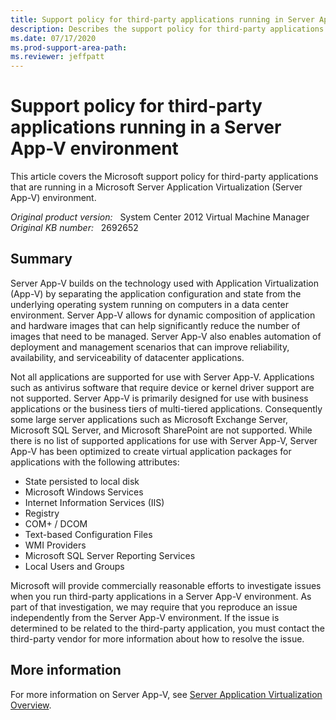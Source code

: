 ```yaml
---
title: Support policy for third-party applications running in Server App-V
description: Describes the support policy for third-party applications that are running in a Microsoft Server Application Virtualization (Server App-V) environment
ms.date: 07/17/2020
ms.prod-support-area-path: 
ms.reviewer: jeffpatt
---
```

# Support policy for third-party applications running in a Server App-V environment

This article covers the Microsoft support policy for third-party applications that are running in a Microsoft Server Application Virtualization (Server App-V) environment.

_Original product version:_ &nbsp; System Center 2012 Virtual Machine Manager  
_Original KB number:_ &nbsp; 2692652

## Summary

Server App-V builds on the technology used with Application Virtualization (App-V) by separating the application configuration and state from the underlying operating system running on computers in a data center environment. Server App-V allows for dynamic composition of application and hardware images that can help significantly reduce the number of images that need to be managed. Server App-V also enables automation of deployment and management scenarios that can improve reliability, availability, and serviceability of datacenter applications.

Not all applications are supported for use with Server App-V. Applications such as antivirus software that require device or kernel driver support are not supported. Server App-V is primarily designed for use with business applications or the business tiers of multi-tiered applications. Consequently some large server applications such as Microsoft Exchange Server, Microsoft SQL Server, and Microsoft SharePoint are not supported. While there is no list of supported applications for use with Server App-V, Server App-V has been optimized to create virtual application packages for applications with the following attributes:

- State persisted to local disk
- Microsoft Windows Services
- Internet Information Services (IIS)
- Registry
- COM+ / DCOM
- Text-based Configuration Files
- WMI Providers
- Microsoft SQL Server Reporting Services
- Local Users and Groups

Microsoft will provide commercially reasonable efforts to investigate issues when you run third-party applications in a Server App-V environment. As part of that investigation, we may require that you reproduce an issue independently from the Server App-V environment. If the issue is determined to be related to the third-party application, you must contact the third-party vendor for more information about how to resolve the issue.

## More information

For more information on Server App-V, see [Server Application Virtualization Overview](/previous-versions/system-center/system-center-2012-R2/gg703262(v=sc.12)?redirectedfrom=MSDN).
